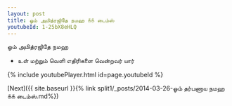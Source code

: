 ```yaml
---
layout: post
title: ஓம் அமித்ரஜிதே நமஹ ௧௧ டைம்ஸ்
youtubeId: 1-25bX8eHLQ
---
```

 
 
 ஓம் அமித்ரஜிதே நமஹ  
 
 -  உள் மற்றும் வெளி எதிரிகளை வென்றவர் யார் 
 
  
 
  
 
 
 
 
 
 


{% include youtubePlayer.html id=page.youtubeId %}
 
[Next]({{ site.baseurl }}{% link  split1/_posts/2014-03-26-ஓம் தர்பணாய நமஹ ௧௧ டைம்ஸ்.md%})
 
